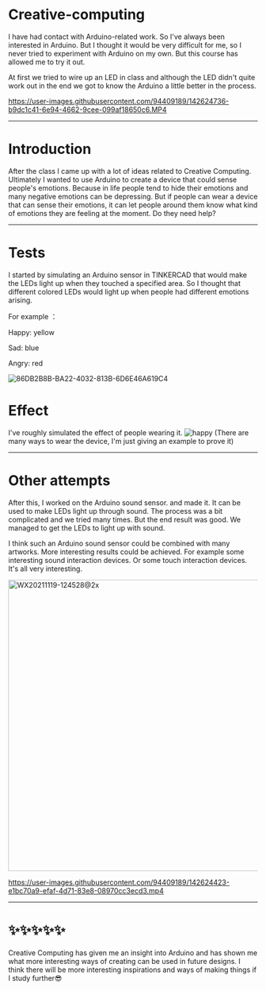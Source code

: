 # Creative-computing

I have had contact with Arduino-related work. So I've always been interested in Arduino. But I thought it would be very difficult for me, so I never tried to experiment with Arduino on my own. But this course has allowed me to try it out.

At first we tried to wire up an LED in class and although the LED didn't quite work out in the end we got to know the Arduino a little better in the process.


https://user-images.githubusercontent.com/94409189/142624736-b9dc1c41-6e94-4662-9cee-099af18650c6.MP4



----------------------------------------------------------------------------------------
# Introduction

After the class
I came up with a lot of ideas related to Creative Computing.
Ultimately I wanted to use Arduino to create a device that could sense people's emotions.
Because in life people tend to hide their emotions and many negative emotions can be depressing. But if people can wear a device that can sense their emotions, it can let people around them know what kind of emotions they are feeling at the moment. Do they need help?


-----------------------------------------------------------------------------------------
# Tests

I started by simulating an Arduino sensor in TINKERCAD that would make the LEDs light up when they touched a specified area. So I thought that different colored LEDs would light up when people had different emotions arising.

For example  ：

Happy: yellow

Sad: blue

Angry: red


![86DB2B8B-BA22-4032-813B-6D6E46A619C4](https://user-images.githubusercontent.com/94409189/142518105-773f557f-5d89-4461-84c0-28c8bb4af238.gif)

# Effect
I've roughly simulated the effect of people wearing it.
![happy](https://user-images.githubusercontent.com/94409189/142518384-ebe12edd-2cb3-4ed2-8fcb-7776b5fa34ac.png)
(There are many ways to wear the device, I'm just giving an example to prove it)


----------------------------------------------------------------------------------------------------------

# Other attempts
After this, I worked on the Arduino sound sensor. and made it. It can be used to make LEDs light up through sound. The process was a bit complicated and we tried many times. But the end result was good. We managed to get the LEDs to light up with sound.

I think such an Arduino sound sensor could be combined with many artworks. More interesting results could be achieved. For example some interesting sound interaction devices. Or some touch interaction devices. It's all very interesting.

<img width="587" alt="WX20211119-124528@2x" src="https://user-images.githubusercontent.com/94409189/142624949-b7707b9c-8283-4c53-8499-25430c9dd0c6.png">




https://user-images.githubusercontent.com/94409189/142624423-e1bc70a9-efaf-4d71-83e8-08970cc3ecd3.mp4





-------------------------------------------------------------------------------------------------------------

# ✨✨✨✨✨

Creative Computing has given me an insight into Arduino and has shown me what more interesting ways of creating can be used in future designs.
I think there will be more interesting inspirations and ways of making things if I study further😎

